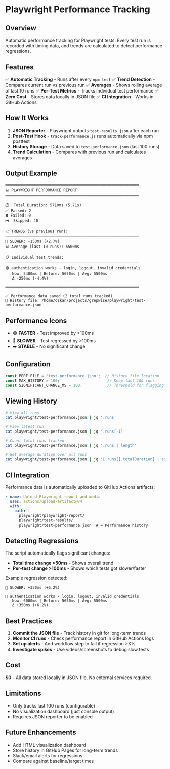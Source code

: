 # Playwright Performance Tracking

## Overview

Automatic performance tracking for Playwright tests. Every test run is recorded with timing data, and trends are calculated to detect performance regressions.

## Features

✅ **Automatic Tracking** - Runs after every `npm test`
✅ **Trend Detection** - Compares current run vs previous run
✅ **Averages** - Shows rolling average of last 10 runs
✅ **Per-Test Metrics** - Tracks individual test performance
✅ **Zero Cost** - Stores data locally in JSON file
✅ **CI Integration** - Works in GitHub Actions

## How It Works

1. **JSON Reporter** - Playwright outputs `test-results.json` after each run
2. **Post-Test Hook** - `track-performance.js` runs automatically via npm posttest
3. **History Storage** - Data saved to `test-performance.json` (last 100 runs)
4. **Trend Calculation** - Compares with previous run and calculates averages

## Output Example

```
═══════════════════════════════════════════════════════════
📊 PLAYWRIGHT PERFORMANCE REPORT
═══════════════════════════════════════════════════════════

⏱️  Total Duration: 5710ms (5.71s)
✅ Passed: 2
❌ Failed: 0
⏭️  Skipped: 40

📈 TRENDS (vs previous run):
───────────────────────────────────────────────────────────
🔴 SLOWER: +150ms (+2.7%)
📊 Average (last 10 runs): 5500ms

📋 Individual test trends:
───────────────────────────────────────────────────────────
🟢 authentication works - login, logout, invalid credentials
   Now: 5400ms | Before: 5650ms | Avg: 5500ms
   Δ -250ms (-4.4%)

═══════════════════════════════════════════════════════════

✅ Performance data saved (2 total runs tracked)
📁 History file: /home/ozkan/projects/grepwise/playwright/test-performance.json
```

## Performance Icons

- 🟢 **FASTER** - Test improved by >100ms
- 🔴 **SLOWER** - Test regressed by >100ms
- ➡️ **STABLE** - No significant change

## Configuration

```javascript
const PERF_FILE = 'test-performance.json';  // History file location
const MAX_HISTORY = 100;                     // Keep last 100 runs
const SIGNIFICANT_CHANGE_MS = 100;           // Threshold for flagging changes
```

## Viewing History

```bash
# View all runs
cat playwright/test-performance.json | jq '.runs'

# View latest run
cat playwright/test-performance.json | jq '.runs[-1]'

# Count total runs tracked
cat playwright/test-performance.json | jq '.runs | length'

# Get average duration over all runs
cat playwright/test-performance.json | jq '[.runs[].totalDuration] | add/length'
```

## CI Integration

Performance data is automatically uploaded to GitHub Actions artifacts:

```yaml
- name: Upload Playwright report and media
  uses: actions/upload-artifact@v4
  with:
    path: |
      playwright/playwright-report/
      playwright/test-results/
      playwright/test-performance.json  # ← Performance history
```

## Detecting Regressions

The script automatically flags significant changes:

- **Total time change >50ms** - Shows overall trend
- **Per-test change >100ms** - Shows which tests got slower/faster

Example regression detected:

```
🔴 SLOWER: +350ms (+6.2%)

🔴 authentication works - login, logout, invalid credentials
   Now: 6000ms | Before: 5650ms | Avg: 5500ms
   Δ +350ms (+6.2%)
```

## Best Practices

1. **Commit the JSON file** - Track history in git for long-term trends
2. **Monitor CI runs** - Check performance report in GitHub Actions logs
3. **Set up alerts** - Add workflow step to fail if regression >X%
4. **Investigate spikes** - Use videos/screenshots to debug slow tests

## Cost

**$0** - All data stored locally in JSON file. No external services required.

## Limitations

- Only tracks last 100 runs (configurable)
- No visualization dashboard (just console output)
- Requires JSON reporter to be enabled

## Future Enhancements

- Add HTML visualization dashboard
- Store history in GitHub Pages for long-term trends
- Slack/email alerts for regressions
- Compare against baseline/target times
